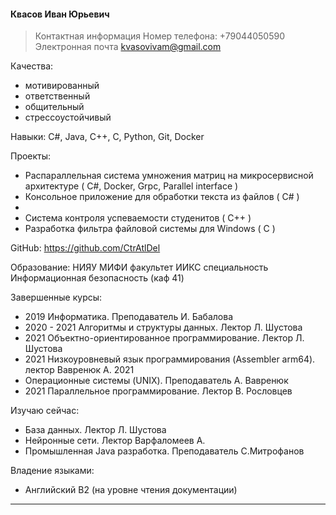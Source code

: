 #### Квасов Иван Юрьевич

> Контактная информация
> Номер телефона: +79044050590
> Электронная почта kvasovivam@gmail.com

Качества:
 - мотивированный
 - ответственный 
 - общительный
 - стрессоустойчивый

Навыки:
 C#, Java, C++, C, Python, Git, Docker

Проекты:
 - Распараллельная система умножения матриц на микросервисной архитектуре ( C#, Docker, Grpc, Parallel interface )
 - Консольное приложение для обработки текста из файлов ( C# )
 - 
 - Система контроля успеваемости студенитов ( С++ )
 - Разработка фильтра файловой системы для Windows ( С ) 

GitHub: https://github.com/CtrAtlDel

Образование:
 НИЯУ МИФИ
 факультет ИИКС
 специальность Информационная безопасность (каф 41)

 Завершенные курсы:

 - 2019 Информатика. Преподаватель И. Бабалова
 - 2020 - 2021 Алгоритмы и структуры данных. Лектор Л. Шустова
 - 2021 Объектно-ориентированное программирование. Лектор Л. Шустова
 - 2021 Низкоуровневый язык программирования (Assembler arm64). лектор Вавренюк А. 2021
 -    Операционные системы (UNIX). Преподаватель А. Вавренюк
 - 2021 Параллельное программирование. Лектор В. Рословцев

Изучаю сейчас:
 - База данных. Лектор Л. Шустова
 - Нейронные сети. Лектор Варфаломеев А. 
 - Промышленная Java разработка. Преподаватель С.Митрофанов

Владение языками:
 - Английский B2 (на уровне чтения документации)

---